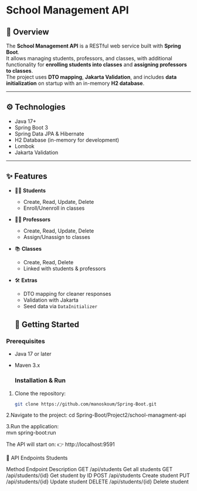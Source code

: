 # School Management API

## 📌 Overview
The **School Management API** is a RESTful web service built with **Spring Boot**.  
It allows managing students, professors, and classes, with additional functionality for **enrolling students into classes** and **assigning professors to classes**.  
The project uses **DTO mapping**, **Jakarta Validation**, and includes **data initialization** on startup with an in-memory **H2 database**.

---

## ⚙️ Technologies
- Java 17+
- Spring Boot 3
- Spring Data JPA & Hibernate
- H2 Database (in-memory for development)
- Lombok
- Jakarta Validation

---

## ✨ Features
- 👩‍🎓 **Students**
  - Create, Read, Update, Delete
  - Enroll/Unenroll in classes
- 👨‍🏫 **Professors**
  - Create, Read, Update, Delete
  - Assign/Unassign to classes
- 📚 **Classes**
  - Create, Read, Delete
  - Linked with students & professors
- 🛠 **Extras**
  - DTO mapping for cleaner responses
  - Validation with Jakarta
  - Seed data via `DataInitializer`

  ## 🚀 Getting Started

### Prerequisites
- Java 17 or later
- Maven 3.x

  ### Installation & Run
1. Clone the repository:
   ```bash
   git clone https://github.com/manoskoum/Spring-Boot.git

2.Navigate to the project:
   cd Spring-Boot/Project2/school-managment-api

3.Run the application:   
   mvn spring-boot:run

 The API will start on:
👉 http://localhost:9591  

📡 API Endpoints
Students

Method	   Endpoint	            Description
GET	      /api/students	        Get all students
GET	      /api/students/{id}	  Get student by ID
POST	    /api/students	        Create student
PUT	      /api/students/{id}	  Update student
DELETE	  /api/students/{id}	  Delete student
